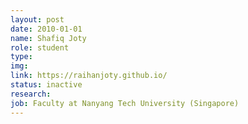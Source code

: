 ```yaml
---
layout: post
date: 2010-01-01
name: Shafiq Joty
role: student
type: 
img: 
link: https://raihanjoty.github.io/
status: inactive
research: 
job: Faculty at Nanyang Tech University (Singapore)
---
```

